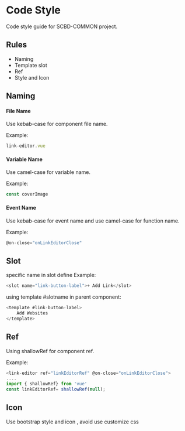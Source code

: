 # Code Style

Code style guide for SCBD-COMMON project. 

## Rules
- Naming
- Template slot
- Ref
- Style and Icon

## Naming
#### File Name
Use kebab-case for component file name. 

Example:
```js
link-editor.vue
```
#### Variable Name  
Use camel-case for variable name. 

Example:
```js
const coverImage
```

#### Event Name
Use kebab-case for event name and use camel-case for function name.

Example:
```js
@on-close="onLinkEditorClose"
```

## Slot
specific name in slot define
Example:
```js
<slot name="link-button-label">+ Add Link</slot>
```

using  template #slotname in parent component:

```js
<template #link-button-label>
    Add Websites
</template>
```

## Ref
Using shallowRef for component ref.

Example:
```js
<link-editor ref="linkEditorRef" @on-close="onLinkEditorClose">
....
import { shallowRef} from 'vue'  
const linkEditorRef= shallowRef(null); 
```

## Icon
Use bootstrap style and icon , avoid use customize css 

